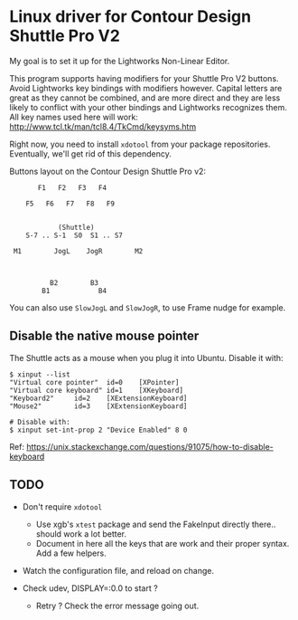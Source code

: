 Linux driver for Contour Design Shuttle Pro V2
==============================================

My goal is to set it up for the Lightworks Non-Linear Editor.

This program supports having modifiers for your Shuttle Pro V2
buttons. Avoid Lightworks key bindings with modifiers however. Capital
letters are great as they cannot be combined, and are more direct and
they are less likely to conflict with your other bindings and
Lightworks recognizes them. All key names used here will work:
http://www.tcl.tk/man/tcl8.4/TkCmd/keysyms.htm

Right now, you need to install `xdotool` from your package
repositories. Eventually, we'll get rid of this dependency.

Buttons layout on the Contour Design Shuttle Pro v2:


           F1   F2   F3   F4

        F5   F6   F7   F8   F9


                (Shuttle)
        S-7 .. S-1  S0  S1 .. S7

     M1        JogL    JogR        M2



              B2        B3
            B1            B4

You can also use `SlowJogL` and `SlowJogR`, to use Frame nudge for example.

## Disable the native mouse pointer

The Shuttle acts as a mouse when you plug it into Ubuntu. Disable it with:

    $ xinput --list
    "Virtual core pointer"  id=0    [XPointer]
    "Virtual core keyboard" id=1    [XKeyboard]
    "Keyboard2"     id=2    [XExtensionKeyboard]
    "Mouse2"        id=3    [XExtensionKeyboard]

    # Disable with:
    $ xinput set-int-prop 2 "Device Enabled" 8 0

Ref: https://unix.stackexchange.com/questions/91075/how-to-disable-keyboard



TODO
----

* Don't require `xdotool`
  * Use xgb's `xtest` package and send the FakeInput directly there.. should work
    a lot better.
  * Document in here all the keys that are work and their proper syntax. Add a few helpers.

* Watch the configuration file, and reload on change.

* Check udev, DISPLAY=:0.0 to start ?
  * Retry ? Check the error message going out.
